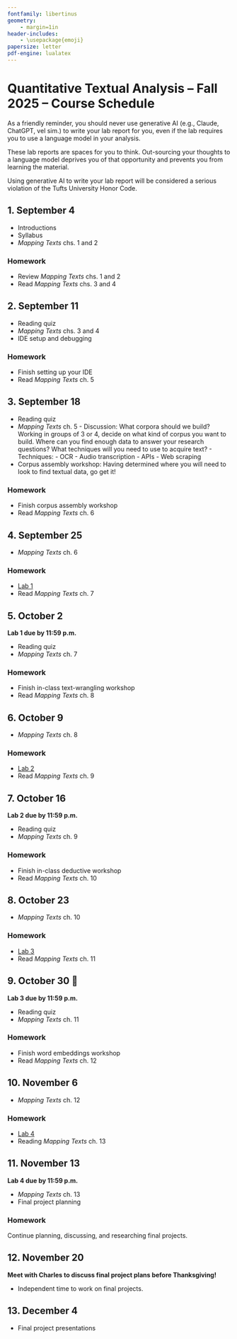 ```yaml
---
fontfamily: libertinus
geometry:
    - margin=1in
header-includes:
    - \usepackage{emoji}
papersize: letter
pdf-engine: lualatex
---
```


# Quantitative Textual Analysis – Fall 2025 – Course Schedule

As a friendly reminder, you should never use generative AI (e.g., Claude, ChatGPT, vel sim.)
to write your lab report for you, even if the lab requires you to use a language model in your
analysis.

These lab reports are spaces for you to think. Out-sourcing your thoughts to a language model
deprives you of that opportunity and prevents you from learning the material.

Using generative AI to write your lab report will be considered a serious violation of the Tufts
University Honor Code.

## 1. September 4

- Introductions
- Syllabus
- _Mapping Texts_ chs. 1 and 2

### Homework

- Review _Mapping Texts_ chs. 1 and 2
- Read _Mapping Texts_ chs. 3 and 4

## 2. September 11

- Reading quiz
- _Mapping Texts_ chs. 3 and 4
- IDE setup and debugging

### Homework

- Finish setting up your IDE
- Read _Mapping Texts_ ch. 5

## 3. September 18

- Reading quiz
- _Mapping Texts_ ch. 5 - Discussion: What corpora should we build? Working in groups of 3 or 4, decide on what kind
  of corpus you want to build. Where can you find enough data to answer your research questions? What
  techniques will you need to use to acquire text? - Techniques: - OCR - Audio transcription - APIs - Web scraping
- Corpus assembly workshop: Having determined where you will need to look to find textual data, go get it!

### Homework

- Finish corpus assembly workshop
- Read _Mapping Texts_ ch. 6

## 4. September 25

- _Mapping Texts_ ch. 6

### Homework

- [Lab 1](./labs/01_text_to_numbers_lab.md)
- Read _Mapping Texts_ ch. 7

## 5. October 2

**Lab 1 due by 11:59 p.m.**

- Reading quiz
- _Mapping Texts_ ch. 7

### Homework

- Finish in-class text-wrangling workshop
- Read _Mapping Texts_ ch. 8

## 6. October 9

- _Mapping Texts_ ch. 8

### Homework

- [Lab 2](./labs/02_text_wrangling.md.md)
- Read _Mapping Texts_ ch. 9

## 7. October 16

**Lab 2 due by 11:59 p.m.**

- Reading quiz
- _Mapping Texts_ ch. 9

### Homework

- Finish in-class deductive workshop
- Read _Mapping Texts_ ch. 10

## 8. October 23

- _Mapping Texts_ ch. 10

### Homework

- [Lab 3](./labs/03_core_deductive-inductive.md)
- Read _Mapping Texts_ ch. 11

## 9. October 30 🎃

**Lab 3 due by 11:59 p.m.**

- Reading quiz
- _Mapping Texts_ ch. 11

### Homework

- Finish word embeddings workshop
- Read _Mapping Texts_ ch. 12

## 10. November 6

- _Mapping Texts_ ch. 12

### Homework

- [Lab 4](./labs/04_classification.md)
- Reading _Mapping Texts_ ch. 13

## 11. November 13

**Lab 4 due by 11:59 p.m.**

- _Mapping Texts_ ch. 13
- Final project planning

### Homework

Continue planning, discussing, and researching final projects.

## 12. November 20

**Meet with Charles to discuss final project plans before Thanksgiving!**

- Independent time to work on final projects.

## 13. December 4

- Final project presentations
